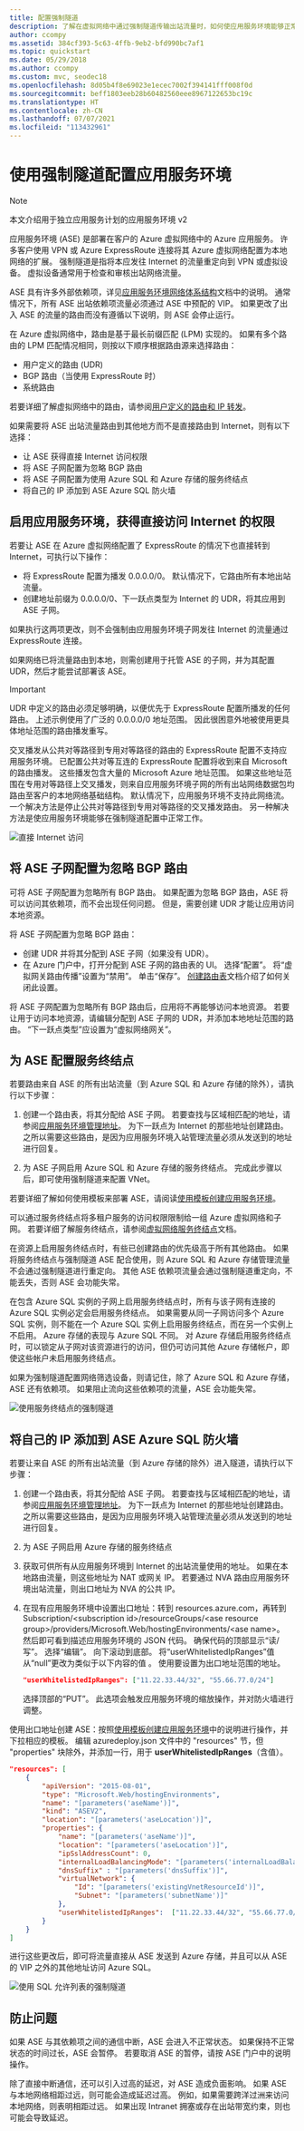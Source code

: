```yaml
---
title: 配置强制隧道
description: 了解在虚拟网络中通过强制隧道传输出站流量时，如何使应用服务环境能够正常运行。
author: ccompy
ms.assetid: 384cf393-5c63-4ffb-9eb2-bfd990bc7af1
ms.topic: quickstart
ms.date: 05/29/2018
ms.author: ccompy
ms.custom: mvc, seodec18
ms.openlocfilehash: 8d05b4f8e69023e1ecec7002f394141fff008f0d
ms.sourcegitcommit: beff1803eeb28b60482560eee8967122653bc19c
ms.translationtype: HT
ms.contentlocale: zh-CN
ms.lasthandoff: 07/07/2021
ms.locfileid: "113432961"
---
```

# <a name="configure-your-app-service-environment-with-forced-tunneling"></a>使用强制隧道配置应用服务环境
> [!NOTE]
> 本文介绍用于独立应用服务计划的应用服务环境 v2
> 

应用服务环境 (ASE) 是部署在客户的 Azure 虚拟网络中的 Azure 应用服务。 许多客户使用 VPN 或 Azure ExpressRoute 连接将其 Azure 虚拟网络配置为本地网络的扩展。 强制隧道是指将本应发往 Internet 的流量重定向到 VPN 或虚拟设备。 虚拟设备通常用于检查和审核出站网络流量。 

ASE 具有许多外部依赖项，详见[应用服务环境网络体系结构][network]文档中的说明。 通常情况下，所有 ASE 出站依赖项流量必须通过 ASE 中预配的 VIP。 如果更改了出入 ASE 的流量的路由而没有遵循以下说明，则 ASE 会停止运行。

在 Azure 虚拟网络中，路由是基于最长前缀匹配 (LPM) 实现的。 如果有多个路由的 LPM 匹配情况相同，则按以下顺序根据路由源来选择路由：

* 用户定义的路由 (UDR)
* BGP 路由（当使用 ExpressRoute 时）
* 系统路由

若要详细了解虚拟网络中的路由，请参阅[用户定义的路由和 IP 转发][routes]。 

如果需要将 ASE 出站流量路由到其他地方而不是直接路由到 Internet，则有以下选择：

* 让 ASE 获得直接 Internet 访问权限
* 将 ASE 子网配置为忽略 BGP 路由
* 将 ASE 子网配置为使用 Azure SQL 和 Azure 存储的服务终结点
* 将自己的 IP 添加到 ASE Azure SQL 防火墙

## <a name="enable-your-app-service-environment-to-have-direct-internet-access"></a>启用应用服务环境，获得直接访问 Internet 的权限

若要让 ASE 在 Azure 虚拟网络配置了 ExpressRoute 的情况下也直接转到 Internet，可执行以下操作：

* 将 ExpressRoute 配置为播发 0.0.0.0/0。 默认情况下，它路由所有本地出站流量。
* 创建地址前缀为 0.0.0.0/0、下一跃点类型为 Internet 的 UDR，将其应用到 ASE 子网。

如果执行这两项更改，则不会强制由应用服务环境子网发往 Internet 的流量通过 ExpressRoute 连接。

如果网络已将流量路由到本地，则需创建用于托管 ASE 的子网，并为其配置 UDR，然后才能尝试部署该 ASE。  

> [!IMPORTANT]
> UDR 中定义的路由必须足够明确，以便优先于 ExpressRoute 配置所播发的任何路由。 上述示例使用了广泛的 0.0.0.0/0 地址范围。 因此很困意外地被使用更具体地址范围的路由播发重写。
>
> 交叉播发从公共对等路径到专用对等路径的路由的 ExpressRoute 配置不支持应用服务环境。 已配置公共对等互连的 ExpressRoute 配置将收到来自 Microsoft 的路由播发。 这些播发包含大量的 Microsoft Azure 地址范围。 如果这些地址范围在专用对等路径上交叉播发，则来自应用服务环境子网的所有出站网络数据包均路由至客户的本地网络基础结构。 默认情况下，应用服务环境不支持此网络流。 一个解决方法是停止公共对等路径到专用对等路径的交叉播发路由。 另一种解决方法是使应用服务环境能够在强制隧道配置中正常工作。

![直接 Internet 访问][1]

## <a name="configure-your-ase-subnet-to-ignore-bgp-routes"></a>将 ASE 子网配置为忽略 BGP 路由 ## 

可将 ASE 子网配置为忽略所有 BGP 路由。  如果配置为忽略 BGP 路由，ASE 将可以访问其依赖项，而不会出现任何问题。  但是，需要创建 UDR 才能让应用访问本地资源。

将 ASE 子网配置为忽略 BGP 路由：

* 创建 UDR 并将其分配到 ASE 子网（如果没有 UDR）。
* 在 Azure 门户中，打开分配到 ASE 子网的路由表的 UI。  选择“配置”。  将“虚拟网关路由传播”设置为“禁用”。  单击“保存”。 [创建路由表][routetable]文档介绍了如何关闭此设置。

将 ASE 子网配置为忽略所有 BGP 路由后，应用将不再能够访问本地资源。 若要让用于访问本地资源，请编辑分配到 ASE 子网的 UDR，并添加本地地址范围的路由。 “下一跃点类型”应设置为“虚拟网络网关”。 


## <a name="configure-your-ase-with-service-endpoints"></a>为 ASE 配置服务终结点 ##

若要路由来自 ASE 的所有出站流量（到 Azure SQL 和 Azure 存储的除外），请执行以下步骤：

1. 创建一个路由表，将其分配给 ASE 子网。 若要查找与区域相匹配的地址，请参阅[应用服务环境管理地址][management]。 为下一跃点为 Internet 的那些地址创建路由。 之所以需要这些路由，是因为应用服务环境入站管理流量必须从发送到的地址进行回复。   

2. 为 ASE 子网启用 Azure SQL 和 Azure 存储的服务终结点。  完成此步骤以后，即可使用强制隧道来配置 VNet。

若要详细了解如何使用模板来部署 ASE，请阅读[使用模板创建应用服务环境][template]。

可以通过服务终结点将多租户服务的访问权限限制给一组 Azure 虚拟网络和子网。 若要详细了解服务终结点，请参阅[虚拟网络服务终结点][serviceendpoints]文档。 

在资源上启用服务终结点时，有些已创建路由的优先级高于所有其他路由。 如果将服务终结点与强制隧道 ASE 配合使用，则 Azure SQL 和 Azure 存储管理流量不会通过强制隧道进行重定向。 其他 ASE 依赖项流量会通过强制隧道重定向，不能丢失，否则 ASE 会功能失常。

在包含 Azure SQL 实例的子网上启用服务终结点时，所有与该子网有连接的 Azure SQL 实例必定会启用服务终结点。 如果需要从同一子网访问多个 Azure SQL 实例，则不能在一个 Azure SQL 实例上启用服务终结点，而在另一个实例上不启用。  Azure 存储的表现与 Azure SQL 不同。  对 Azure 存储启用服务终结点时，可以锁定从子网对该资源进行的访问，但仍可访问其他 Azure 存储帐户，即使这些帐户未启用服务终结点。  

如果为强制隧道配置网络筛选设备，则请记住，除了 Azure SQL 和 Azure 存储，ASE 还有依赖项。 如果阻止流向这些依赖项的流量，ASE 会功能失常。

![使用服务终结点的强制隧道][2]

## <a name="add-your-own-ips-to-the-ase-azure-sql-firewall"></a>将自己的 IP 添加到 ASE Azure SQL 防火墙 ##

若要让来自 ASE 的所有出站流量（到 Azure 存储的除外）进入隧道，请执行以下步骤：

1. 创建一个路由表，将其分配给 ASE 子网。 若要查找与区域相匹配的地址，请参阅[应用服务环境管理地址][management]。 为下一跃点为 Internet 的那些地址创建路由。 之所以需要这些路由，是因为应用服务环境入站管理流量必须从发送到的地址进行回复。 

2. 为 ASE 子网启用 Azure 存储的服务终结点

3. 获取可供所有从应用服务环境到 Internet 的出站流量使用的地址。 如果在本地路由流量，则这些地址为 NAT 或网关 IP。 若要通过 NVA 路由应用服务环境出站流量，则出口地址为 NVA 的公共 IP。

4. 在现有应用服务环境中设置出口地址：转到 resources.azure.com，再转到 Subscription/\<subscription id>/resourceGroups/\<ase resource group>/providers/Microsoft.Web/hostingEnvironments/\<ase name>。 然后即可看到描述应用服务环境的 JSON 代码。 确保代码的顶部显示“读/写”。 选择“编辑”。 向下滚动到底部。 将“userWhitelistedIpRanges”值从“null”更改为类似于以下内容的值 。 使用要设置为出口地址范围的地址。 

    ```json
    "userWhitelistedIpRanges": ["11.22.33.44/32", "55.66.77.0/24"]
    ```

   选择顶部的“PUT”。 此选项会触发应用服务环境的缩放操作，并对防火墙进行调整。

使用出口地址创建 ASE：按照[使用模板创建应用服务环境][template]中的说明进行操作，并下拉相应的模板。  编辑 azuredeploy.json 文件中的 "resources" 节，但 "properties" 块除外，并添加一行，用于 **userWhitelistedIpRanges**（含值）。

```json
"resources": [
    {
        "apiVersion": "2015-08-01",
        "type": "Microsoft.Web/hostingEnvironments",
        "name": "[parameters('aseName')]",
        "kind": "ASEV2",
        "location": "[parameters('aseLocation')]",
        "properties": {
            "name": "[parameters('aseName')]",
            "location": "[parameters('aseLocation')]",
            "ipSslAddressCount": 0,
            "internalLoadBalancingMode": "[parameters('internalLoadBalancingMode')]",
            "dnsSuffix" : "[parameters('dnsSuffix')]",
            "virtualNetwork": {
                "Id": "[parameters('existingVnetResourceId')]",
                "Subnet": "[parameters('subnetName')]"
            },
            "userWhitelistedIpRanges":  ["11.22.33.44/32", "55.66.77.0/30"]
        }
    }
]
```

进行这些更改后，即可将流量直接从 ASE 发送到 Azure 存储，并且可以从 ASE 的 VIP 之外的其他地址访问 Azure SQL。

   ![使用 SQL 允许列表的强制隧道][3]

## <a name="preventing-issues"></a>防止问题 ##

如果 ASE 与其依赖项之间的通信中断，ASE 会进入不正常状态。  如果保持不正常状态的时间过长，ASE 会暂停。 若要取消 ASE 的暂停，请按 ASE 门户中的说明操作。

除了直接中断通信，还可以引入过高的延迟，对 ASE 造成负面影响。 如果 ASE 与本地网络相距过远，则可能会造成延迟过高。  例如，如果需要跨洋过洲来访问本地网络，则表明相距过远。 如果出现 Intranet 拥塞或存在出站带宽约束，则也可能会导致延迟。


<!--IMAGES-->
[1]: ./media/forced-tunnel-support/asedependencies.png
[2]: ./media/forced-tunnel-support/forcedtunnelserviceendpoint.png
[3]: ./media/forced-tunnel-support/forcedtunnelexceptstorage.png

<!--Links-->
[management]: ./management-addresses.md
[network]: ./network-info.md
[routes]: ../../virtual-network/virtual-networks-udr-overview.md
[template]: ./create-from-template.md
[serviceendpoints]: ../../virtual-network/virtual-network-service-endpoints-overview.md
[routetable]: ../../virtual-network/manage-route-table.md#create-a-route-table
